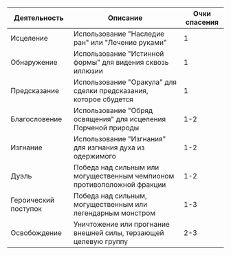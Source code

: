 
| Деятельность | Описание | Очки спасения |
| ---- | ---- | ---- |
| Исцеление | Использование "Наследие ран" или "Лечение руками" | 1 |
| Обнаружение | Использование "Истинной формы" для видения сквозь иллюзии | 1 |
| Предсказание | Использование "Оракула" для сделки предсказания, которое сбудется | 1 |
| Благословение | Использование "Обряд освящения" для исцеления Порченой природы | 1-2 |
| Изгнание | Использование "Изгнания" для изгнания духа из одержимого | 1-2 |
| Дуэль | Победа над сильным или могущественным чемпионом противоположной фракции | 1-2 |
| Героический поступок | Победа над сильным, могущественным или легендарным монстром | 1-3 |
| Освобождение | Уничтожение или прогнание внешней силы, терзающей целевую группу | 2-3 |
